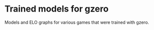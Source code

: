 Trained models for gzero
========================

Models and ELO graphs for various games that were trained with gzero.


